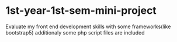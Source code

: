 # 1st-year-1st-sem-mini-project
Evaluate my front end development skills with some frameworks(like bootstrap5) additionaly some php script files are included

